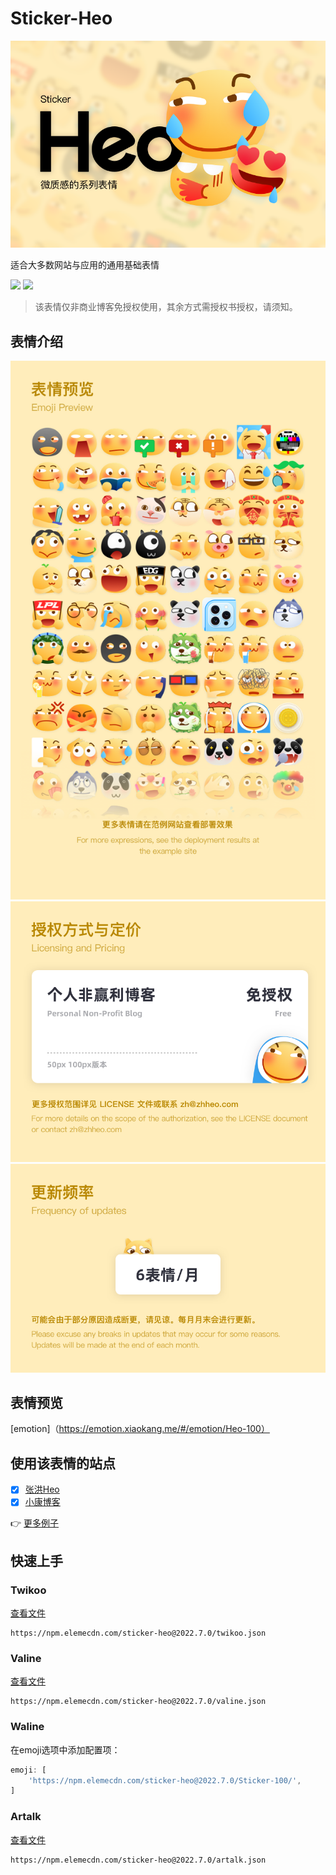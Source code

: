 # Sticker-Heo

![](/img/v1/%E5%B0%81%E9%9D%A2.png)

适合大多数网站与应用的通用基础表情

[![](https://img.shields.io/npm/v/sticker-heo)](https://www.npmjs.com/package/sticker-heo)
[![](https://img.shields.io/github/v/release/zhheo/sticker-heo)](https://github.com/zhheo/Sticker-Heo/releases)

> 该表情仅非商业博客免授权使用，其余方式需授权书授权，请须知。

## 表情介绍

![](/img/v1/%E8%A1%A8%E6%83%85%E9%A2%84%E8%A7%88.png)
![](/img/v1/%E6%8E%88%E6%9D%83%E6%96%B9%E5%BC%8F%E4%B8%8E%E5%AE%9A%E4%BB%B7.png)
![](/img/v1/%E6%9B%B4%E6%96%B0%E9%A2%91%E7%8E%87.png)

## 表情预览

[emotion]（https://emotion.xiaokang.me/#/emotion/Heo-100）

## 使用该表情的站点

- [x] [张洪Heo](https://blog.zhheo.com/)
- [x] [小康博客](https://www.antmoe.com/)

👉 [更多例子](https://github.com/zhheo/Sticker-Heo/issues/15)

## 快速上手

### Twikoo

[查看文件](/twikoo.json)

```
https://npm.elemecdn.com/sticker-heo@2022.7.0/twikoo.json
```

### Valine

[查看文件](/valine.json)

```
https://npm.elemecdn.com/sticker-heo@2022.7.0/valine.json
```

### Waline

在emoji选项中添加配置项：

```js
emoji: [
    'https://npm.elemecdn.com/sticker-heo@2022.7.0/Sticker-100/',
]
```

### Artalk

[查看文件](/artalk.json)

```
https://npm.elemecdn.com/sticker-heo@2022.7.0/artalk.json
```